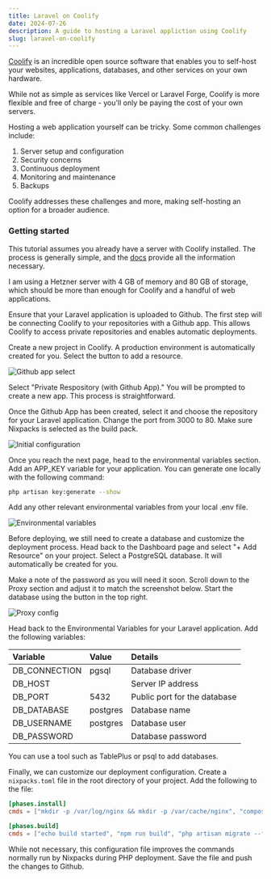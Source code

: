 ```yaml
---
title: Laravel on Coolify
date: 2024-07-26
description: A guide to hosting a Laravel appliction using Coolify
slug: laravel-on-coolify
---
```


[Coolify](https://coolify.io/) is an incredible open source software that enables you to self-host your websites, applications, databases, and other services on your own hardware.

While not as simple as services like Vercel or Laravel Forge, Coolify is more flexible and free of charge - you'll only be paying the cost of your own servers.

Hosting a web application yourself can be tricky. Some common challenges include:

1. Server setup and configuration
2. Security concerns
3. Continuous deployment
4. Monitoring and maintenance
5. Backups

Coolify addresses these challenges and more, making self-hosting an option for a broader audience.

### Getting started
This tutorial assumes you already have a server with Coolify installed. The process is generally simple, and the [docs](https://coolify.io/docs/installation) provide all the information necessary.

I am using a Hetzner server with 4 GB of memory and 80 GB of storage, which should be more than enough for Coolify and a handful of web applications.

Ensure that your Laravel application is uploaded to Github. The first step will be connecting Coolify to your repositories with a Github app. This allows Coolify to access private repositories and enables automatic deployments.

Create a new project in Coolify. A production environment is automatically created for you. Select the button to add a resource.

![Github app select](/laravel-on-coolify/github-app-select.png)

Select "Private Respository (with Github App)." You will be prompted to create a new app. This process is straightforward.

Once the Github App has been created, select it and choose the repository for your Laravel application. Change the port from 3000 to 80. Make sure Nixpacks is selected as the build pack.

![Initial configuration](/laravel-on-coolify/initial-config.png)

Once you reach the next page, head to the environmental variables section. Add an APP_KEY variable for your application. You can generate one locally with the following command:
```zsh
php artisan key:generate --show
```
Add any other relevant environmental variables from your local .env file. 

![Environmental variables](/laravel-on-coolify/env.png)

Before deploying, we still need to create a database and customize the deployment process. Head back to the Dashboard page and select "+ Add Resource" on your project. Select a PostgreSQL database. It will automatically be created for you.

Make a note of the password as you will need it soon. Scroll down to the Proxy section and adjust it to match the screenshot below. Start the database using the button in the top right.

![Proxy config](/laravel-on-coolify/postgres.png)

Head back to the Environmental Variables for your Laravel application. Add the following variables:

| Variable | Value | Details |
| :------- | :---- | :------ |
| DB_CONNECTION | pgsql | Database driver |
| DB_HOST | | Server IP address |
| DB_PORT | 5432 | Public port for the database |
| DB_DATABASE | postgres | Database name |
| DB_USERNAME | postgres | Database user |
| DB_PASSWORD | | Database password |

You can use a tool such as TablePlus or psql to add databases.

Finally, we can customize our deployment configuration. Create a ```nixpacks.toml``` file in the root directory of your project. Add the following to the file:
```toml
[phases.install]
cmds = ["mkdir -p /var/log/nginx && mkdir -p /var/cache/nginx", "composer install --no-dev --no-interaction --prefer-dist --optimize-autoloader --ignore-platform-reqs", "npm i"]

[phases.build]
cmds = ["echo build started", "npm run build", "php artisan migrate --force", "php artisan optimize", "rm -rf node_modules", "echo build ended"]
```
While not necessary, this configuration file improves the commands normally run by Nixpacks during PHP deployment. Save the file and push the changes to Github.
